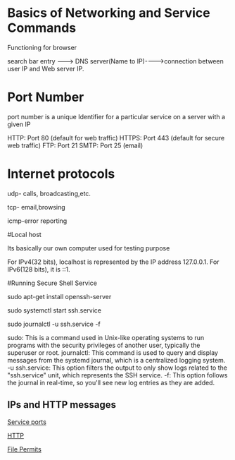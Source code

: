 
# Basics of Networking and Service Commands

Functioning for browser


search bar entry ---> DNS server(Name to IP)---->connection between user IP and Web server IP.

# Port Number 

port number is a unique Identifier for a particular service  on a server with a given IP

HTTP: Port 80 (default for web traffic)
HTTPS: Port 443 (default for secure web traffic)
FTP: Port 21
SMTP: Port 25 (email)


# Internet protocols 


udp- calls, broadcasting,etc.

tcp- email,browsing

icmp-error reporting

#Local host

Its basically our own computer used for testing purpose

For IPv4(32 bits), localhost is represented by the IP address 127.0.0.1.
For IPv6(128 bits), it is ::1.

#Running Secure Shell Service 

sudo apt-get install openssh-server

sudo systemctl start ssh.service

sudo journalctl -u ssh.service -f

sudo: This is a command used in Unix-like operating systems to run programs with the security privileges of another user, typically the superuser or root.
journalctl: This command is used to query and display messages from the systemd journal, which is a centralized logging system.
-u ssh.service: This option filters the output to only show logs related to the "ssh.service" unit, which represents the SSH service.
-f: This option follows the journal in real-time, so you'll see new log entries as they are added.
## IPs and HTTP messages

[Service ports](https://en.wikipedia.org/wiki/List_of_TCP_and_UDP_port_numbers#Table_legend)

[HTTP](https://www.w3schools.com/tags/ref_httpmessages.asp)

[File Permits](https://www.warp.dev/terminus/linux-file-permissions-explained)
